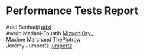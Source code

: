 # Performance Tests Report

Adel Senhadji [adxl](https://github.com/adxl)  
Ayoub Madani-Fouatih [MizuchiOryu](https://github.com/MizuchiOryu)  
Maxime Marchand [ThePiotrow](https://github.com/ThePiotrow)  
Jérémy Jumpertz [jumpertz](https://github.com/jumpertz)
